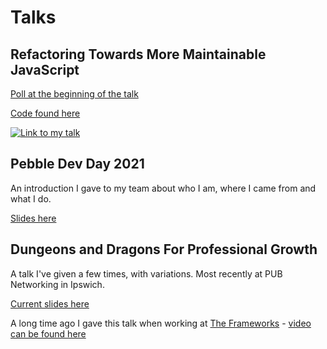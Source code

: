 # Talks

## Refactoring Towards More Maintainable JavaScript

[Poll at the beginning of the talk](https://admin.sli.do/event/iel2auad/polls)

[Code found here](https://github.com/matt123miller/talks/tree/refactoring-2021/refactoring-2021)

[![Link to my talk](http://img.youtube.com/vi/6sCv9Ypnebg/0.jpg)](https://youtu.be/6sCv9Ypnebg?t=165 "Refactoring Towards More Maintainable JavaScript")

## Pebble Dev Day 2021

An introduction I gave to my team about who I am, where I came from and what I do.

[Slides here](/talks/pebble-dev-day-2021)

## Dungeons and Dragons For Professional Growth

A talk I've given a few times, with variations. Most recently at PUB Networking in Ipswich.

[Current slides here](/talks/dnd-for-work)

A long time ago I gave this talk when working at [The Frameworks](https://www.theframeworks.com/) - [video can be found here](https://www.youtube.com/watch?v=CiIqa_xaCuU)
